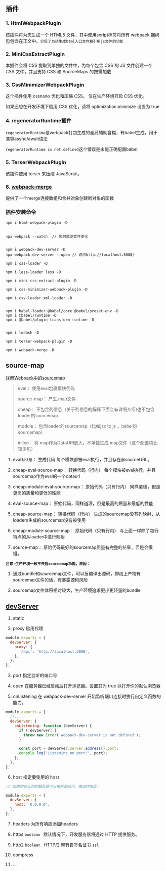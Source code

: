 ## 插件

### 1. HtmlWebpackPlugin

该插件将为您生成一个 HTML5 文件，其中使用script标签将所有 webpack 捆绑包包含在正文中。`实现了自动生成html入口文件和引用js文件的功能`


### 2. MiniCssExtractPlugin
本插件会将 CSS 提取到单独的文件中，为每个包含 CSS 的 JS 文件创建一个 CSS 文件，并且支持 CSS 和 SourceMaps 的按需加载

### 3. CssMinimizerWebpackPlugin

这个插件使用 cssnano 优化和压缩 CSS。
仅在生产环境开启 CSS 优化。

如果还想在开发环境下启用 CSS 优化，请将 optimization.minimize 设置为 true

### 4. regeneratorRuntime插件

`regeneratorRuntime`是webpack打包生成的全局辅助含糊，有babel生成，用于兼容async/await语法

`regeneratorRuntime is not defined`这个错误是未能正确配置babel

### 5. TerserWebpackPlugin

该插件使用 terser 来压缩 JavaScript。

### 6. [webpack-merge](https://www.npmjs.com/package/webpack-merge)

提供了一个merge连接数组和合并对象创建新对象的函数

### 插件安装命令

```
npm i html-webpack-plugin -D


npx webpack --watch  // 实时监测文件变化


npm i webpack-dev-server -D
npx webpack-dev-server --open // 访问http://localhost:8080/

npm i css-loader -D

npm i less-loader less -D

npm i mini-css-extract-plugin -D

npm i css-minimizer-webpack-plugin -D

npm i csv-loader xml-loader -D


npm i babel-loader @babel/core @babel/preset-env -D
npm i @babel/runtime -D
npm i @babel/plugin-transform-runtime -D


npm i lodash -D

npm i terser-webpack-plugin -D

npm i webpack-merge -D
```

## source-map
[详解Webpack中的sourcemap](https://segmentfault.com/a/1190000008315937)

> eval： 使用eval包裹模块代码
> 
> source-map： 产生.map文件
> 
> cheap： 不包含列信息（关于列信息的解释下面会有详细介绍)也不包含loader的sourcemap
> 
> module： 包含loader的sourcemap（比如jsx to js ，babel的sourcemap）
> 
> inline： 将.map作为DataURI嵌入，不单独生成.map文件（这个配置项比较少见）

1. eval`默认值`： 生成代码 每个模块都被eval执行，并且存在@sourceURL。

2. cheap-eval-source-map： 转换代码（行内） 每个模块被eval执行，并且sourcemap作为eval的一个dataurl

3. cheap-module-eval-source-map： 原始代码（只有行内） 同样道理，但是更高的质量和更低的性能

4. eval-source-map： 原始代码，同样道理，但是最高的质量和最低的性能

5. cheap-source-map： 转换代码（行内） 生成的sourcemap没有列映射，从loaders生成的sourcemap没有被使用

6. cheap-module-source-map： 原始代码（只有行内） 与上面一样除了每行特点的从loader中进行映射

7. source-map： 原始代码最好的sourcemap质量有完整的结果，但是会很慢。

**`注意:生产环境一般不开启sourcemap功能，原因：`**

1. 通过bundle和sourcemap文件，可以反编译出源码，即线上产物有sourcemap文件的话，有暴露源码风险

2. sourcemap文件体积相对较大，生产环境追求更小更轻量的bundle

## [devServer](https://webpack.docschina.org/configuration/dev-server/)

1. static

2. proxy 启用代理

```javascript
module.exports = {
  devServer: {
    proxy: {
      '/api': 'http://localhost:3000',
    },
  },
};
```

3. port 指定监听的端口号

4. open 在服务器已经启动后打开浏览器。设置其为 true 以打开你的默认浏览器

5. onListening 在 webpack-dev-server 开始监听端口连接时执行自定义函数的能力。

```javascript
module.exports = {
  //...
  devServer: {
    onListening: function (devServer) {
      if (!devServer) {
        throw new Error('webpack-dev-server is not defined');
      }

      const port = devServer.server.address().port;
      console.log('Listening on port:', port);
    },
  },
};
```

6. host 指定要使用的 host

```javascript
// 如果你想让你的服务器可以被外部访问，像这样指定：

module.exports = {
  devServer: {
    host: '0.0.0.0',
  },
};
```

7. headers 为所有响应添加headers

8. https `boolean ` 默认情况下，开发服务器将通过 HTTP 提供服务。

9. http2 `boolean ` HTTP/2 带有自签名证书 `ssl`

10. compress

11. ...
